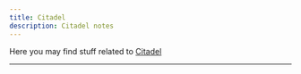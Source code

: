```yaml
---
title: Citadel 
description: Citadel notes
---
```

Here you may find stuff related to [Citadel](https://citadel.org)

___________